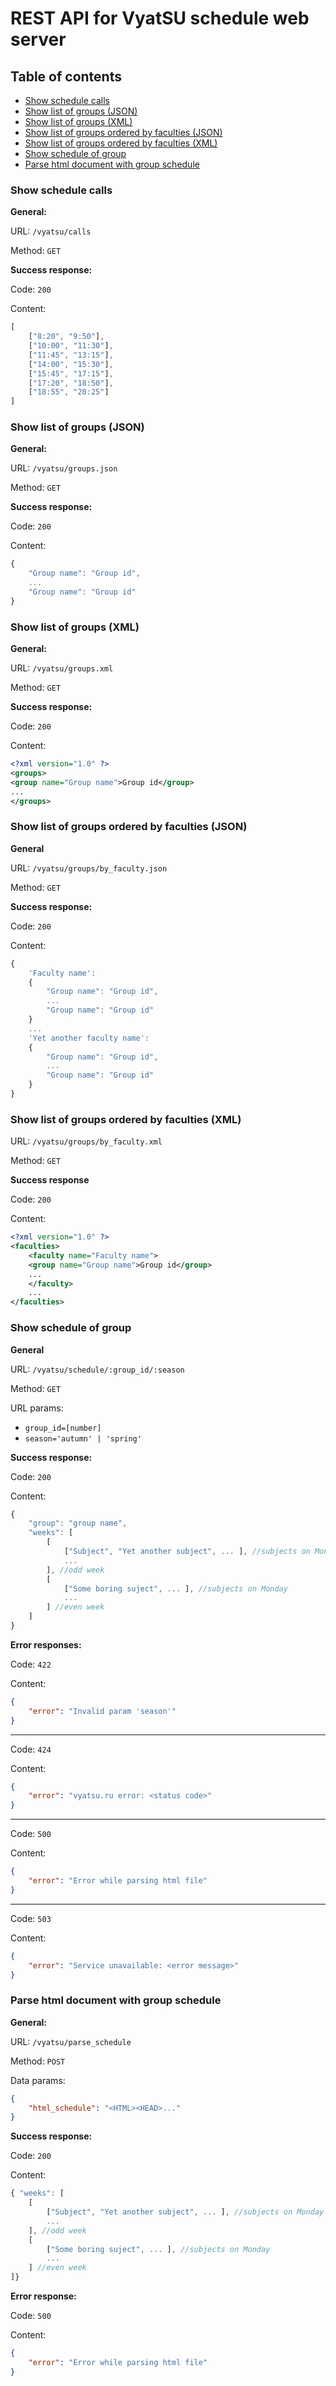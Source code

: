 # REST API for VyatSU schedule web server

## Table of contents
- [Show schedule calls](#schedule_calls)
- [Show list of groups (JSON)](#list_of_groups_json)
- [Show list of groups (XML)](#list_of_groups_xml)
- [Show list of groups ordered by faculties (JSON)](#list_of_groups_by_faculty_json)
- [Show list of groups ordered by faculties (XML)](#list_of_groups_by_faculty_xml)
- [Show schedule of group](#schedule_of_group)
- [Parse html document with group schedule](#parse_schedule)

### Show schedule calls

**General:**

URL: `/vyatsu/calls`

Method: `GET`

**Success response:**

Code: `200`

Content:
```js
[
    ["8:20", "9:50"],
    ["10:00", "11:30"],
    ["11:45", "13:15"],
    ["14:00", "15:30"],
    ["15:45", "17:15"],
    ["17:20", "18:50"],
    ["18:55", "20:25"]
]
```

### Show list of groups (JSON)

**General:**

URL: `/vyatsu/groups.json`

Method: `GET`

**Success response:**

Code: `200`

Content:
```js
{
    "Group name": "Group id",
    ...
    "Group name": "Group id"
}
```

### Show list of groups (XML)

**General:**

URL: `/vyatsu/groups.xml`

Method: `GET`

**Success response:**

Code: `200`

Content: 
```xml
<?xml version="1.0" ?>
<groups>
<group name="Group name">Group id</group>
...
</groups>
```

### Show list of groups ordered by faculties (JSON)

**General**

URL: `/vyatsu/groups/by_faculty.json`

Method: `GET`

**Success response:**

Code: `200`

Content:
```js
{
    'Faculty name':
    {
        "Group name": "Group id",
        ...
        "Group name": "Group id"
    }
    ...
    'Yet another faculty name':
    {
        "Group name": "Group id",
        ...
        "Group name": "Group id"
    }
}
```

### Show list of groups ordered by faculties (XML)

URL: `/vyatsu/groups/by_faculty.xml`

Method: `GET`

**Success response**

Code: `200`

Content:
```xml
<?xml version="1.0" ?>
<faculties>
    <faculty name="Faculty name">
    <group name="Group name">Group id</group>
    ...
    </faculty>
    ...
</faculties>
```

### Show schedule of group

**General**

URL: `/vyatsu/schedule/:group_id/:season`

Method: `GET`

URL params:

 - `group_id=[number]`
 - `season='autumn' | 'spring'`

**Success response:**

Code: `200`

Content:
```js
{ 
    "group": "group name",
    "weeks": [
        [
            ["Subject", "Yet another subject", ... ], //subjects on Monday
            ...
        ], //odd week
        [
            ["Some boring suject", ... ], //subjects on Monday
            ...
        ] //even week
    ]
}
```
  
**Error responses:**

Code: `422`

Content:
```json
{
    "error": "Invalid param 'season'"
}
```
---------
Code: `424`

Content:
```json
{
    "error": "vyatsu.ru error: <status code>"
}
```
---------
Code: `500`

Content:
```json
{
    "error": "Error while parsing html file"
}
```
---------
Code: `503`

Content:
```json
{
    "error": "Service unavailable: <error message>"
}
```

### Parse html document with group schedule

**General:**

URL: `/vyatsu/parse_schedule`

Method: `POST`

Data params:
```json
{
    "html_schedule": "<HTML><HEAD>..."
}
```

**Success response:**

Code: `200`

Content:
```js
{ "weeks": [
    [
        ["Subject", "Yet another subject", ... ], //subjects on Monday
        ...
    ], //odd week
    [
        ["Some boring suject", ... ], //subjects on Monday
        ...
    ] //even week
]}
```

**Error response:**

Code: `500`

Content:
```json
{
    "error": "Error while parsing html file"
}
```